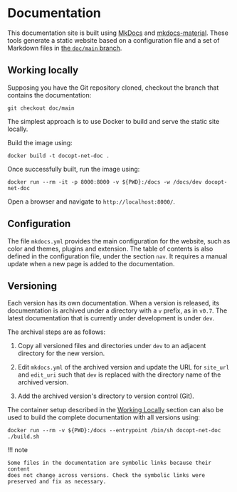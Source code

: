 # Documentation

This documentation site is built using [MkDocs] and [mkdocs-material]. These
tools generate a static website based on a configuration file and a set of
Markdown files in [the `doc/main` branch][branch].

  [MkDocs]: https://www.mkdocs.org/
  [mkdocs-material]: https://squidfunk.github.io/mkdocs-material/
  [branch]: https://github.com/docopt/docopt.net/tree/doc/main

## Working locally

Supposing you have the Git repository cloned, checkout the branch that
contains the documentation:

    git checkout doc/main

The simplest approach is to use Docker to build and serve the static site
locally.

Build the image using:

    docker build -t docopt-net-doc .

Once successfully built, run the image using:

    docker run --rm -it -p 8000:8000 -v ${PWD}:/docs -w /docs/dev docopt-net-doc

Open a browser and navigate to `http://localhost:8000/`.

## Configuration

The file `mkdocs.yml` provides the main configuration for the website, such as
color and themes, plugins and extension. The table of contents is also defined
in the configuration file, under the section `nav`. It requires a manual
update when a new page is added to the documentation.

## Versioning

Each version has its own documentation. When a version is released, its
documentation is archived under a directory with a `v` prefix, as in `v0.7`.
The latest documentation that is currently under development is under `dev`.

The archival steps are as follows:

1. Copy all versioned files and directories under `dev` to an adjacent
   directory for the new version.

2. Edit `mkdocs.yml` of the archived version and update the URL for `site_url`
   and `edit_uri` such that `dev` is replaced with the directory name of the
   archived version.

3. Add the archived version's directory to version control (Git).

The container setup described in the [Working Locally] section can also be
used to build the complete documentation with all versions using:
    
    docker run --rm -v ${PWD}:/docs --entrypoint /bin/sh docopt-net-doc ./build.sh

[Working Locally]: #working-locally

!!! note

    Some files in the documentation are symbolic links because their content
    does not change across versions. Check the symbolic links were preserved and fix as necessary.
